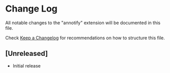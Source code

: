 # Change Log

All notable changes to the "annotify" extension will be documented in this file.

Check [Keep a Changelog](http://keepachangelog.com/) for recommendations on how to structure this file.

## [Unreleased]

- Initial release